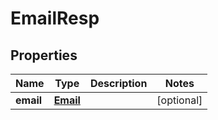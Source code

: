 # EmailResp

## Properties
Name | Type | Description | Notes
------------ | ------------- | ------------- | -------------
**email** | [**Email**](Email.md) |  |  [optional]
